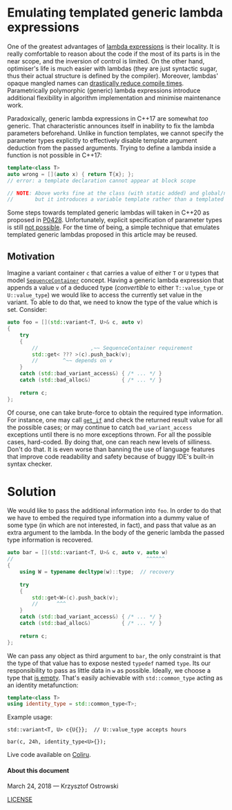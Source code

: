 
# Emulating templated generic lambda expressions

One of the greatest advantages of [lambda expressions](http://en.cppreference.com/w/cpp/language/lambda) is their locality. It is really comfortable to reason about the code if the most of its parts is in the near scope, and the inversion of control is limited. On the other hand, optimiser's life is much easier with lambdas (they are just syntactic sugar, thus their actual structure is defined by the compiler). Moreover, lambdas' opaque mangled names can [drastically reduce compile times](https://lists.boost.org/Archives/boost/2014/06/214215.php). Parametrically polymorphic (generic) lambda expressions introduce additional flexibility in algorithm implementation and minimise maintenance work.

Paradoxically, generic lambda expressions in C++17 are somewhat _too_ generic. That characteristic announces itself in inability to fix the lambda parameters beforehand. Unlike in function templates, we cannot specify the parameter types explicitly to effectively disable template argument deduction from the passed arguments. Trying to define a lambda inside a function is not possible in C++17:

```c++
template<class T>
auto wrong = [](auto x) { return T{x}; };
// error: a template declaration cannot appear at block scope

// NOTE: Above works fine at the class (with static added) and global/namespace scopes,
//       but it introduces a variable template rather than a templated generic lambda.
```

Some steps towards templated generic lambdas will taken in C++20 as proposed in [P0428](http://wg21.link/p0428). Unfortunately, explicit specification of parameter types is still [not possible](https://godbolt.org/g/Uf8mCV). For the time of being, a simple technique that emulates templated generic lambdas proposed in this article may be reused.

## Motivation

Imagine a variant container `c` that carries a value of either `T` or `U` types that model [`SequenceContainer`](http://en.cppreference.com/w/cpp/concept/SequenceContainer) concept. Having a generic lambda expression that appends a value `v` of a deduced type (_convertible_ to either `T::value_type` or `U::value_type`) we would like to access the currently set value in the variant. To able to do that, we need to know the type of the value which is set. Consider:

```c++
auto foo = [](std::variant<T, U>& c, auto v)
{
    try
    {
        //                 ,~~ SequenceContainer requirement
        std::get< ??? >(c).push_back(v);
        //        ^~~ depends on v
    }
    catch (std::bad_variant_access&) { /* ... */ }
    catch (std::bad_alloc&)          { /* ... */ }
    
    return c;
};
```

Of course, one can take brute-force to obtain the required type information. For instance, one may call [`get_if`](http://en.cppreference.com/w/cpp/utility/variant/get_if) and check the returned result value for all the possible cases; or may continue to catch `bad_variant_access` exceptions until there is no more exceptions thrown. For all the possible cases, hard-coded. By doing that, one can reach new levels of silliness. Don't do that. It is even worse than banning the use of language features that improve code readability and safety because of buggy IDE's built-in syntax checker.

# Solution

We would like to pass the additional information into `foo`. In order to do that we have to embed the required type information into a dummy value of some type (in which are not interested, in fact), and pass that value as an extra argument to the lambda. In the body of the generic lambda the passed type information is recovered.

```c++
auto bar = [](std::variant<T, U>& c, auto v, auto w)
//                                           ^^^^^^
{
    using W = typename decltype(w)::type;  // recovery
    
    try
    {
        std::get<W>(c).push_back(v);
        //      ^^^
    }
    catch (std::bad_variant_access&) { /* ... */ }
    catch (std::bad_alloc&)          { /* ... */ }
    
    return c;
};
```

We can pass any object as third argument to `bar`, the only constraint is that the type of that value has to expose nested `typedef` named `type`. Its our responsibility to pass as little data in `w` as possible. Ideally, we choose a type that [is empty](http://en.cppreference.com/w/cpp/types/is_empty). That's easily achievable with `std::common_type` acting as an identity metafunction:

```c++
template<class T>
using identity_type = std::common_type<T>;
```

Example usage:

```
std::variant<T, U> c{U{}};  // U::value_type accepts hours

bar(c, 24h, identity_type<U>{});
```

Live code available on [Coliru](http://coliru.stacked-crooked.com/a/c60d2c30bb6b1993).

#### About this document

March 24, 2018 &mdash; Krzysztof Ostrowski

[LICENSE](https://github.com/insooth/insooth.github.io/blob/master/LICENSE)

